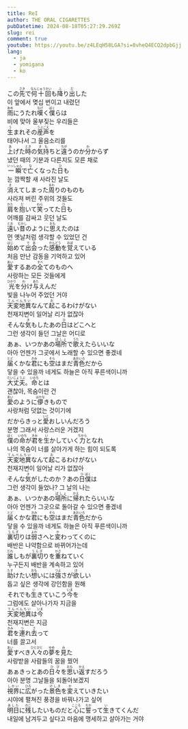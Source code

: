 ```yaml
---
title: ReI
author: THE ORAL CIGARETTES
pubDatetime: 2024-08-18T05:27:29.269Z
slug: rei
comment: true
youtube: https://youtu.be/z4LEqH58LGA?si=8vheQ4ECQ2dpbGjj
lang:
  - ja
  - yomigana
  - ko
---
```


<div>
    <div class="lang-ja">この<ruby>先<rp>(</rp><rt>さき</rt><rp>)</rp></ruby>で<ruby>何十回<rp>(</rp><rt>なんじゅうかい</rt><rp>)</rp></ruby>も<ruby>降<rp>(</rp><rt>ふ</rt><rp>)</rp></ruby>り<ruby>出<rp>(</rp><rt>だ</rt><rp>)</rp></ruby>した</div>
    <div class="lang-ko">이 앞에서 몆십 번이고 내렸던</div>
</div>
<div>
    <div class="lang-ja"><ruby>雨<rp>(</rp><rt>あめ</rt><rp>)</rp></ruby>にうたれ<ruby>嘆<rp>(</rp><rt>なげ</rt><rp>)</rp></ruby>く<ruby>僕<rp>(</rp><rt>ぼく</rt><rp>)</rp></ruby></ruby>らは</div>
    <div class="lang-ko">비에 맞아 울부짖는 우리들은</div>
</div>
<div>
    <div class="lang-ja"><ruby>生<rp>(</rp><rt>う</rt><rp>)</rp></ruby>まれその<ruby>産声<rp>(</rp><rt>うぶごえ</rt><rp>)</rp></ruby>を</div>
    <div class="lang-ko">태어나서 그 울음소리를</div>
</div>
<div>
    <div class="lang-ja"><ruby>上<rp>(</rp><rt>あ</rt><rp>)</rp></ruby>げた<ruby>時<rp>(</rp><rt>とき</rt><rp>)</rp></ruby>の<ruby>気持<rp>(</rp><rt>きも</rt><rp>)</rp></ruby>ちと<ruby>違<rp>(</rp><rt>ちが</rt><rp>)</rp></ruby>うのか<ruby>分<rp>(</rp><rt>わ</rt><rp>)</rp></ruby>からず</div>
    <div class="lang-ko">냈던 때의 기분과 다른지도 모른 채로</div>
</div>

<div>
    <div class="lang-ja"><ruby>一瞬<rp>(</rp><rt>いっしゅん</rt><rp>)</rp></ruby>で<ruby>亡<rp>(</rp><rt>な</rt><rp>)</rp></ruby>くなった<ruby>日<rp>(</rp><rt>ひ</rt><rp>)</rp></ruby>も</div>
    <div class="lang-ko">눈 깜짝할 새 사라진 날도</div>
</div>
<div>
    <div class="lang-ja"><ruby>消<rp>(</rp><rt>き</rt><rp>)</rp></ruby>えてしまった<ruby>周<rp>(</rp><rt>まわ</rt><rp>)</rp></ruby>りのものも</div>
    <div class="lang-ko">사라져 버린 주위의 것들도</div>
</div>
<div>
    <div class="lang-ja"><ruby>肩<rp>(</rp><rt>かた</rt><rp>)</rp></ruby>を<ruby>抱<rp>(</rp><rt>だ</rt><rp>)</rp></ruby>いて<ruby>笑<rp>(</rp><rt>わら</rt><rp>)</rp></ruby>ってた<ruby>日<rp>(</rp><rt>ひ</rt><rp>)</rp></ruby>も</div>
    <div class="lang-ko">어깨를 감싸고 웃던 날도</div>
</div>
<div>
    <div class="lang-ja"><ruby>遠<rp>(</rp><rt>とお</rt><rp>)</rp></ruby>い<ruby>昔<rp>(</rp><rt>むかし</rt><rp>)</rp></ruby>のように<ruby>思<rp>(</rp><rt>おも</rt><rp>)</rp></ruby>えたのは</div>
    <div class="lang-ko">먼 옛날처럼 생각할 수 있었던 건</div>
</div>

<div>
    <div class="lang-ja"><ruby>始<rp>(</rp><rt>はじ</rt><rp>)</rp></ruby>めて<ruby>出会<rp>(</rp><rt>であ</rt><rp>)</rp></ruby>った<ruby>感動<rp>(</rp><rt>かんどう</rt><rp>)</rp></ruby>を<ruby>覚<rp>(</rp><rt>おぼ</rt><rp>)</rp></ruby>えている</div>
    <div class="lang-ko">처음 만난 감동을 기억하고 있어</div>
</div>
<div>
    <div class="lang-ja"><ruby>愛<rp>(</rp><rt>あい</rt><rp>)</rp></ruby>するあの<ruby>全<rp>(</rp><rt>すべ</rt><rp>)</rp></ruby>てのものへ</div>
    <div class="lang-ko">사랑하는 모든 것들에게</div>
</div>
<div>
    <div class="lang-ja"><ruby>光<rp>(</rp><rt>ひかり</rt><rp>)</rp></ruby>を<ruby>分<rp>(</rp><rt>わ</rt><rp>)</rp></ruby>け<ruby>与<rp>(</rp><rt>あた</rt><rp>)</rp></ruby>えんだ</div>
    <div class="lang-ko">빛을 나누어 주었던 거야</div>
</div>

<div>
    <div class="lang-ja"><ruby>天変地異<rp>(</rp><rt>てんぺんちい</rt><rp>)</rp></ruby>なんて<ruby>起<rp>(</rp><rt>お</rt><rp>)</rp></ruby>こるわけがない</div>
    <div class="lang-ko">천재지변이 일어날 리가 없잖아</div>
</div>
<div>
    <div class="lang-ja">そんな<ruby>気<rp>(</rp><rt>き</rt><rp>)</rp></ruby>もしたあの<ruby>日<rp>(</rp><rt>ひ</rt><rp>)</rp></ruby>はどこへと</div>
    <div class="lang-ko">그런 생각이 들던 그날은 어디로</div>
</div>
<div>
    <div class="lang-ja">あぁ、いつかあの<ruby>場所<rp>(</rp><rt>ばしょ</rt><rp>)</rp></ruby>で<ruby>歌<rp>(</rp><rt>うた</rt><rp>)</rp></ruby>えたらいいな</div>
    <div class="lang-ko">아아 언젠가 그곳에서 노래할 수 있으면 좋겠네</div>
</div>
<div>
    <div class="lang-ja"><ruby>届<rp>(</rp><rt>とど</rt><rp>)</rp></ruby>くかな<ruby>君<rp>(</rp><rt>きみ</rt><rp>)</rp></ruby>にも<ruby>空<rp>(</rp><rt>そら</rt><rp>)</rp></ruby>はまだ<ruby>青色<rp>(</rp><rt>あおいろ</rt><rp>)</rp></ruby>だから</div>
    <div class="lang-ko">닿을 수 있을까 네게도 하늘은 아직 푸른색이니까</div>
</div>

<div>
    <div class="lang-ja"><ruby>大丈夫<rp>(</rp><rt>だいじょうぶ</rt><rp>)</rp></ruby>。<ruby>命<rp>(</rp><rt>いのち</rt><rp>)</rp></ruby>とは</div>
    <div class="lang-ko">괜찮아, 목숨이란 건</div>
</div>
<div>
    <div class="lang-ja"><ruby>愛<rp>(</rp><rt>あい</rt><rp>)</rp></ruby>のように<ruby>儚<rp>(</rp><rt>はかな</rt><rp>)</rp></ruby>きもので</div>
    <div class="lang-ko">사랑처럼 덧없는 것이기에</div>
</div>
<div>
    <div class="lang-ja">だからきっと<ruby>愛<rp>(</rp><rt>いと</rt><rp>)</rp></ruby>おしいんだろう</div>
    <div class="lang-ko">분명 그래서 사랑스러운 거겠지</div>
</div>
<div>
    <div class="lang-ja"><ruby>僕<rp>(</rp><rt>ぼく</rt><rp>)</rp></ruby>の<ruby>命<rp>(</rp><rt>いのち</rt><rp>)</rp></ruby>が<ruby>君<rp>(</rp><rt>きみ</rt><rp>)</rp></ruby>を<ruby>生<rp>(</rp><rt>い</rt><rp>)</rp></ruby>かしていく<ruby>力<rp>(</rp><rt>ちから</rt><rp>)</rp></ruby>となれ</div>
    <div class="lang-ko">나의 목숨이 너를 살아가게 하는 힘이 되도록</div>
</div>

<div>
    <div class="lang-ja"><ruby>天変地異<rp>(</rp><rt>てんぺんちい</rt><rp>)</rp></ruby>なんて<ruby>起<rp>(</rp><rt>お</rt><rp>)</rp></ruby>こるわけがない</div>
    <div class="lang-ko">천재지변이 일어날 리가 없잖아</div>
</div>
<div>
    <div class="lang-ja">そんな<ruby>気<rp>(</rp><rt>き</rt><rp>)</rp></ruby>がしたのか？あの<ruby>日<rp>(</rp><rt>ひ</rt><rp>)</rp></ruby><ruby>僕<rp>(</rp><rt>ぼく</rt><rp>)</rp></ruby>は</div>
    <div class="lang-ko">그런 생각이 들었나? 그 날의 나는</div>
</div>
<div>
    <div class="lang-ja">あぁ、いつかあの<ruby>場所<rp>(</rp><rt>ばしょ</rt><rp>)</rp></ruby>に<ruby>帰<rp>(</rp><rt>かえ</rt><rp>)</rp></ruby>れたらいいな</div>
    <div class="lang-ko">아아 언젠가 그곳으로 돌아갈 수 있으면 좋겠네</div>
</div>
<div>
    <div class="lang-ja"><ruby>届<rp>(</rp><rt>とど</rt><rp>)</rp></ruby>くかな<ruby>君<rp>(</rp><rt>きみ</rt><rp>)</rp></ruby>にも<ruby>空<rp>(</rp><rt>そら</rt><rp>)</rp></ruby>はまだ<ruby>青色<rp>(</rp><rt>あおいろ</rt><rp>)</rp></ruby>だから</div>
    <div class="lang-ko">닿을 수 있을까 네게도 하늘은 아직 푸른색이니까</div>
</div>

<div>
    <div class="lang-ja"><ruby>裏切<rp>(</rp><rt>うらぎ</rt><rp>)</rp></ruby>りは<ruby>弱<rp>(</rp><rt>よわ</rt><rp>)</rp></ruby>さへと<ruby>変<rp>(</rp><rt>か</rt><rp>)</rp></ruby>わってくのに</div>
    <div class="lang-ko">배반은 나약함으로 바뀌어가는데</div>
</div>
<div>
    <div class="lang-ja"><ruby>誰<rp>(</rp><rt>だれ</rt><rp>)</rp></ruby>しもが<ruby>裏切<rp>(</rp><rt>うらぎ</rt><rp>)</rp></ruby>りを<ruby>重<rp>(</rp><rt>かさ</rt><rp>)</rp></ruby>ねていく</div>
    <div class="lang-ko">누구든지 배반을 계속하고 있어</div>
</div>
<div>
    <div class="lang-ja"><ruby>助<rp>(</rp><rt>たす</rt><rp>)</rp></ruby>けたい<ruby>想<rp>(</rp><rt>おも</rt><rp>)</rp></ruby>いには<ruby>強<rp>(</rp><rt>つよ</rt><rp>)</rp></ruby>さが<ruby>欲<rp>(</rp><rt>ほ</rt><rp>)</rp></ruby>しい</div>
    <div class="lang-ko">돕고 싶은 생각에 강인함을 원해</div>
</div>
<div>
    <div class="lang-ja">それでも<ruby>生<rp>(</rp><rt>い</rt><rp>)</rp></ruby>きていこう<ruby>今<rp>(</rp><rt>いま</rt><rp>)</rp></ruby>を</div>
    <div class="lang-ko">그럼에도 살아나가자 지금을</div>
</div>

<div>
    <div class="lang-ja"><ruby>天変地異<rp>(</rp><rt>てんぺんちい</rt><rp>)</rp></ruby>は<ruby>今<rp>(</rp><rt>いま</rt><rp>)</rp></ruby></div>
    <div class="lang-ko">천재지변은 지금</div>
</div>
<div>
    <div class="lang-ja"><ruby>君<rp>(</rp><rt>きみ</rt><rp>)</rp></ruby>を<ruby>連<rp>(</rp><rt>つ</rt><rp>)</rp></ruby>れ<ruby>去<rp>(</rp><rt>さ</rt><rp>)</rp></ruby>って</div>
    <div class="lang-ko">너를 끌고서</div>
</div>
<div>
    <div class="lang-ja"><ruby>愛<rp>(</rp><rt>あい</rt><rp>)</rp></ruby>すべき<ruby>人々<rp>(</rp><rt>ひとびと</rt><rp>)</rp></ruby>の<ruby>夢<rp>(</rp><rt>ゆめ</rt><rp>)</rp></ruby>を<ruby>見<rp>(</rp><rt>み</rt><rp>)</rp></ruby>た</div>
    <div class="lang-ko">사랑받을 사람들의 꿈을 꿨어</div>
</div>
<div>
    <div class="lang-ja">あぁきっとあの<ruby>日々<rp>(</rp><rt>ひび</rt><rp>)</rp></ruby>を<ruby>思<rp>(</rp><rt>おも</rt><rp>)</rp></ruby>い<ruby>返<rp>(</rp><rt>かえ</rt><rp>)</rp></ruby>すだろう</div>
    <div class="lang-ko">아아 분명 그날들을 되돌아보겠지</div>
</div>
<div>
    <div class="lang-ja"><ruby>視界<rp>(</rp><rt>しかい</rt><rp>)</rp></ruby>に<ruby>広<rp>(</rp><rt>ひろ</rt><rp>)</rp></ruby>がった<ruby>景色<rp>(</rp><rt>けしき</rt><rp>)</rp></ruby>を<ruby>変<rp>(</rp><rt>か</rt><rp>)</rp></ruby>えていきたい</div>
    <div class="lang-ko">시야에 펼쳐진 풍경을 바꿔나가고 싶어</div>
</div>
<div>
    <div class="lang-ja"><ruby>明日<rp>(</rp><rt>あした</rt><rp>)</rp></ruby>に<ruby>残<rp>(</rp><rt>のこ</rt><rp>)</rp></ruby>したいものだと<ruby>心<rp>(</rp><rt>こころ</rt><rp>)</rp></ruby>に<ruby>誓<rp>(</rp><rt>ちか</rt><rp>)</rp></ruby>って<ruby>生<rp>(</rp><rt>い</rt><rp>)</rp></ruby>きてくんだ</div>
    <div class="lang-ko">내일에 남겨두고 싶다고 마음에 맹세하고 살아가는 거야</div>
</div>
